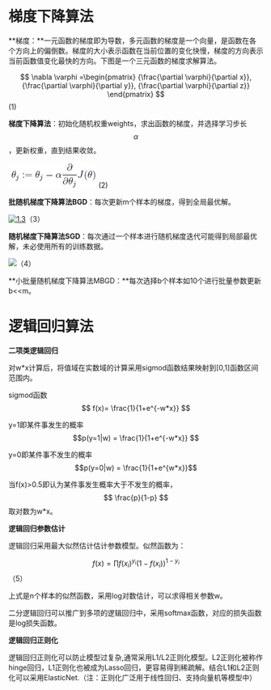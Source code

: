 # 梯度下降算法

**梯度：**一元函数的梯度即为导数，多元函数的梯度是一个向量，是函数在各个方向上的偏倒数。梯度的大小表示函数在当前位置的变化快慢，梯度的方向表示当前函数值变化最快的方向。下图是一个三元函数的梯度求解算法。

$$ \nabla \varphi =\begin{pmatrix}
{\frac{\partial \varphi}{\partial x}},  
{\frac{\partial \varphi}{\partial y}}, 
{\frac{\partial \varphi}{\partial z}}
\end{pmatrix} $$ (1)

**梯度下降算法**：初始化随机权重weights，求出函数的梯度，并选择学习步长$$ \alpha $$，更新权重，直到结果收敛。

![](/assets/import_gd.png) \(2\)

**批随机梯度下降算法BGD**：每次更新m个样本的梯度，得到全局最优解。

[![](https://github.com/endymecy/spark-ml-source-analysis/raw/master/最优化算法/梯度下降/imgs/1.3.png "1.3")](https://github.com/endymecy/spark-ml-source-analysis/blob/master/最优化算法/梯度下降/imgs/1.3.png)（3）

**随机梯度下降算法SGD**：每次通过一个样本进行随机梯度迭代可能得到局部最优解，未必使用所有的训练数据。

![](http://upload-images.jianshu.io/upload_images/1825085-a08b3af9b8250e20.png?imageMogr2/auto-orient/strip|imageView2/2/w/1240)（4）

**小批量随机梯度下降算法MBGD：**每次选择b个样本如10个进行批量参数更新b&lt;&lt;m。

# 逻辑回归算法

**二项类逻辑回归**

对w\*x计算后，将值域在实数域的计算采用sigmod函数结果映射到\[0,1\]函数区间范围内。

sigmod函数 $$ f(x)= \frac{1}{1+e^{-w*x}} $$

y=1即某件事发生的概率$$p(y=1|w) = \frac{1}{1+e^{-w*x}} $$

y=0即某件事不发生的概率$$p(y=0|w) = \frac{1}{1+e^{w*x}}$$

当f\(x\)&gt;0.5即认为某件事发生概率大于不发生的概率，$$ \frac{p}{1-p} $$取对数为w\*x。

**逻辑回归参数估计**

逻辑回归采用最大似然估计估计参数模型。似然函数为：

$$f(x)= \prod f(x_i)^{y_i}(1-f(x_i))^{1-y_i}$$（5）

上式是n个样本的似然函数，采用log对数估计，可以求得相关参数w。

二分逻辑回归可以推广到多项的逻辑回归中，采用softmax函数，对应的损失函数是log损失函数。

**逻辑回归正则化**

逻辑回归正则化可以防止模型过复杂,通常采用L1/L2正则化模型。L2正则化被称作hinge回归，L1正则化也被成为Lasso回归，更容易得到稀疏解。结合L1和L2正则化可以采用ElasticNet.（注：正则化广泛用于线性回归、支持向量机等模型中）

